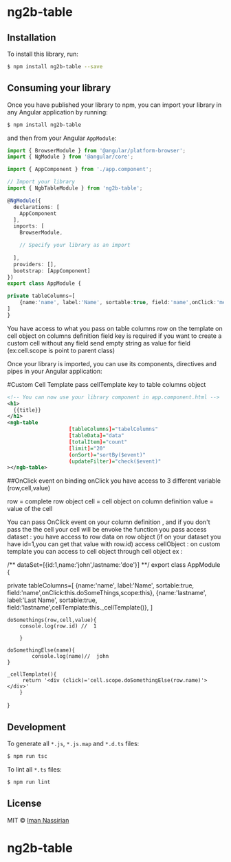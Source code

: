# ng2b-table

## Installation

To install this library, run:

```bash
$ npm install ng2b-table --save
```

## Consuming your library

Once you have published your library to npm, you can import your library in any Angular application by running:

```bash
$ npm install ng2b-table
```

and then from your Angular `AppModule`:

```typescript
import { BrowserModule } from '@angular/platform-browser';
import { NgModule } from '@angular/core';

import { AppComponent } from './app.component';

// Import your library
import { NgbTableModule } from 'ng2b-table';

@NgModule({
  declarations: [
    AppComponent
  ],
  imports: [
    BrowserModule,

    // Specify your library as an import
    
  ],
  providers: [],
  bootstrap: [AppComponent]
})
export class AppModule { 

private tableColumns=[
    {name:'name', label:'Name', sortable:true, field:'name',onClick:'method on class',scope:this},
]
}
```

You have access to what you pass on table columns row on the template on cell object
 on columns definition field key is required if you want to create a custom cell without any field send empty string as value for field
(ex:cell.scope is point to parent class)

Once your library is imported, you can use its components, directives and pipes in your Angular application:

#Custom Cell Template
pass cellTemplate key to table columns object 

```xml
<!-- You can now use your library component in app.component.html -->
<h1>
  {{title}}
</h1>
<ngb-table
                    [tableColumns]="tabelColumns"
                    [tableData]="data"
                    [totalItem]="count"
                    [limit]="20"
                    (onSort)="sortBy($event)"
                    (updateFilter)="check($event)"
></ngb-table>
```

##OnClick event
 on binding onClick you have access to 3 different variable (row,cell,value)  
 
 row = complete row object
 cell = cell object on column definition
 value = value of the cell
 
You can pass OnClick event on your column definition  , and if you don't pass the the cell your cell will be 
envoke the function you pass
 access dataset : you have access to row data on row object (if on your dataset you have id=1,you can get that value with row.id)
 access cellObject : on custom template you can access to cell object through cell object 
  ex :
  
  /**
  dataSet=[{id:1,name:'john',lastname:'doe'}]
  **/
 export class AppModule { 
 
 private tableColumns=[
     {name:'name', label:'Name', sortable:true, field:'name',onClick:this.doSomeThings,scope:this},
     {name:'lastname', label:'Last Name', sortable:true, field:'lastname',cellTemplate:this._cellTemplate()},
 ]
     
    doSomethings(row,cell,value){
        console.log(row.id) //  1
        
        }
        
    doSomethingElse(name){
            console.log(name)//  john
    }
        
    _cellTemplate(){
         return '<div (click)='cell.scope.doSomethingElse(row.name)'></div>'
        }
 }
## Development

To generate all `*.js`, `*.js.map` and `*.d.ts` files:

```bash
$ npm run tsc
```

To lint all `*.ts` files:

```bash
$ npm run lint
```






## License

MIT © [Iman Nassirian](mailto:e_nassiria@yahoo.com)
# ng2b-table
